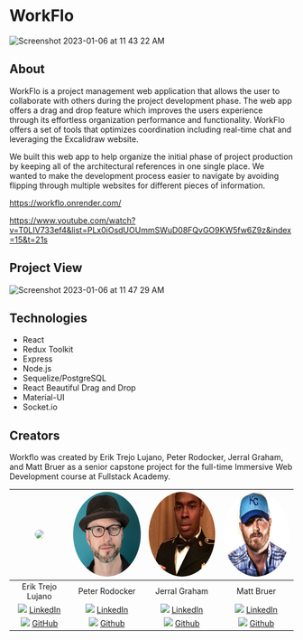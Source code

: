 # WorkFlo
<img width="369" alt="Screenshot 2023-01-06 at 11 43 22 AM" src="https://user-images.githubusercontent.com/85711028/211087560-8f4b22e5-2c3d-464a-9a97-ecb3aaa6099c.png">

## About
WorkFlo is a project management web application that allows the user to collaborate with others during the project development phase. The web app offers a drag and drop feature which improves the users experience through its effortless organization performance and functionality. WorkFlo offers a set of tools that optimizes coordination including real-time chat and leveraging the Excalidraw website.

We built this web app to help organize the initial phase of project production by keeping all of the architectural references in one single place. We wanted to make the development process easier to navigate by avoiding flipping through multiple websites for different pieces of information.

https://workflo.onrender.com/

https://www.youtube.com/watch?v=T0LIV733ef4&list=PLx0iOsdUOUmmSWuD08FQvGO9KW5fw6Z9z&index=15&t=21s

## Project View
<img width="1440" alt="Screenshot 2023-01-06 at 11 47 29 AM" src="https://user-images.githubusercontent.com/85711028/211088248-84e45217-3191-4ac4-b2b6-50c2f206569b.png">

## Technologies
* React
* Redux Toolkit
* Express 
* Node.js
* Sequelize/PostgreSQL
* React Beautiful Drag and Drop
* Material-UI
* Socket.io

## Creators 
Workflo was created by Erik Trejo Lujano, Peter Rodocker, Jerral Graham, and Matt Bruer as a senior capstone project for the full-time Immersive Web Development course at Fullstack Academy.

| <img style="border-radius:50%; height: 150px" src="https://user-images.githubusercontent.com/85711028/211091061-fb208377-3e3d-46c4-9f88-ecc18c80c38b.jpeg">  |<img style="border-radius:50%; height: 150px" src="https://github.com/CapstoneH-2209FA/WorkFlo/blob/main/public/images/profilePic/peter.jpeg"> | <img style="border-radius:50%; height: 150px" src="https://github.com/CapstoneH-2209FA/WorkFlo/blob/main/public/images/profilePic/jerral.jpeg"> | <img style="border-radius:50%; height: 150px" src="https://github.com/CapstoneH-2209FA/WorkFlo/blob/main/public/images/profilePic/matt.jpeg">
| :---------------: |:--------------:|:---------------:|:--------------:|
| Erik Trejo Lujano | Peter Rodocker |  Jerral Graham  |   Matt Bruer   |
| <img style="height:20px" src="https://cdn-icons-png.flaticon.com/512/174/174857.png">&nbsp;<a href="https://www.linkedin.com/in/erik-trejo-lujano/">LinkedIn</a> | <img style="height:20px" src="https://cdn-icons-png.flaticon.com/512/174/174857.png">&nbsp;<a href="https://www.linkedin.com/in/peterrodocker/">LinkedIn</a>    | <img style="height:20px" src="https://cdn-icons-png.flaticon.com/512/174/174857.png">&nbsp;<a href="https://www.linkedin.com/in/jerral-graham/">LinkedIn</a> | <img style="height:20px" src="https://cdn-icons-png.flaticon.com/512/174/174857.png">&nbsp;<a href="https://www.linkedin.com/in/matt-bruer/">LinkedIn</a> |
| <img style="height:20px" src="https://cdn-icons-png.flaticon.com/512/25/25231.png">&nbsp;<a href="https://github.com/eTrejoLujano">GitHub</a> | <img style="height:20px" src="https://cdn-icons-png.flaticon.com/512/25/25231.png">&nbsp;<a href="https://github.com/PeterRodocker">Github</a>    | <img style="height:20px" src="https://cdn-icons-png.flaticon.com/512/25/25231.png">&nbsp;<a href="https://github.com/jerrol3000">Github</a> | <img style="height:20px" src="https://cdn-icons-png.flaticon.com/512/25/25231.png">&nbsp;<a href="https://github.com/mattbruer">Github</a> |
